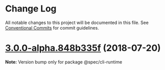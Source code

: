 # Change Log

All notable changes to this project will be documented in this file.
See [Conventional Commits](https://conventionalcommits.org) for commit guidelines.

<a name="3.0.0-alpha.848b335f"></a>
# [3.0.0-alpha.848b335f](https://github.com/joshblack/spec/compare/v2.1.2...v3.0.0-alpha.848b335f) (2018-07-20)




**Note:** Version bump only for package @spec/cli-runtime
